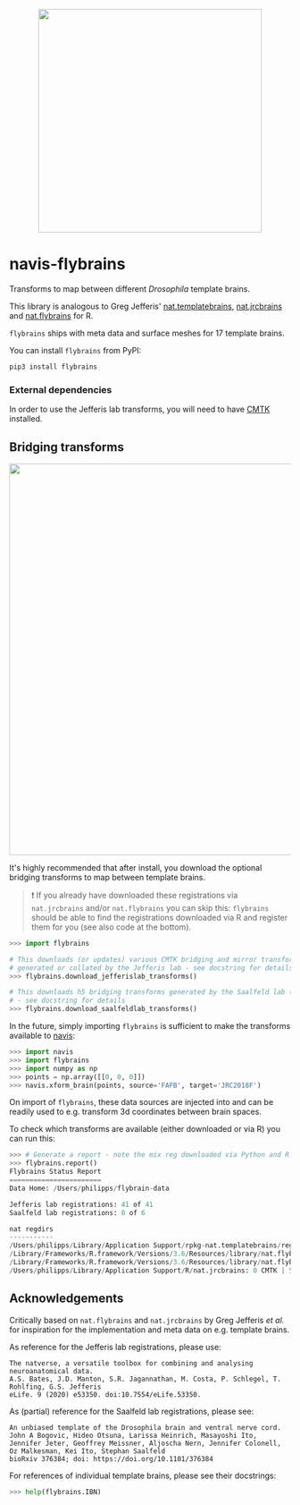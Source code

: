 <p align="center">
<img src="https://github.com/schlegelp/navis-flybrains/blob/main/_static/flybrains_logo.png?raw=true" width="400">
</p>

# navis-flybrains
Transforms to map between different _Drosophila_ template brains.

This library is analogous to Greg Jefferis' [nat.templatebrains](https://github.com/natverse/nat.templatebrains), [nat.jrcbrains](https://github.com/natverse/nat.jrcbrains) and [nat.flybrains](https://github.com/natverse/nat.flybrains) for R.

`flybrains` ships with meta data and surface meshes for 17 template brains.

You can install `flybrains` from PyPI:

```bash
pip3 install flybrains
```

### External dependencies
In order to use the Jefferis lab transforms, you will need to have
[CMTK](https://www.nitrc.org/projects/cmtk/) installed.

## Bridging transforms

<p align="center">
<img src="https://github.com/schlegelp/navis-flybrains/blob/main/_static/bridging_graph.png?raw=true" width="700">
</p>

It's highly recommended that after install, you download the optional
bridging transforms to map between template brains.

> :exclamation: If you already have downloaded these registrations via `nat.jrcbrains` and/or `nat.flybrains` you can skip this: `flybrains` should be able to find the registrations downloaded via R and register them for you (see also code at the bottom).

```Python
>>> import flybrains

# This downloads (or updates) various CMTK bridging and mirror transforms
# generated or collated by the Jefferis lab - see docstring for details
>>> flybrains.download_jefferislab_transforms()

# This downloads h5 bridging transforms generated by the Saalfeld lab (Janelia)
# - see docstring for details
>>> flybrains.download_saalfeldlab_transforms()
```

In the future, simply importing `flybrains` is sufficient to make the
transforms available to [navis](https://navis.readthedocs.io/en/latest/):

```Python
>>> import navis
>>> import flybrains
>>> import numpy as np
>>> points = np.array([[0, 0, 0]])
>>> navis.xform_brain(points, source='FAFB', target='JRC2018F')

```

On import of `flybrains`, these data sources are injected into and can be
readily used to e.g. transform 3d coordinates between brain spaces.

To check which transforms are available (either downloaded or via R) you can
run this:

```Python
>>> # Generate a report - note the mix reg downloaded via Python and R
>>> flybrains.report()
Flybrains Status Report
=======================
Data Home: /Users/philipps/flybrain-data

Jefferis lab registrations: 41 of 41
Saalfeld lab registrations: 0 of 6

nat regdirs
-----------
/Users/philipps/Library/Application Support/rpkg-nat.templatebrains/regfolders: 41 CMTK | 0 H5 transforms
/Library/Frameworks/R.framework/Versions/3.6/Resources/library/nat.flybrains/extdata/bridgingregistrations: 5 CMTK | 0 H5 transforms
/Library/Frameworks/R.framework/Versions/3.6/Resources/library/nat.flybrains/extdata/mirroringregistrations: 5 CMTK | 0 H5 transforms
/Users/philipps/Library/Application Support/R/nat.jrcbrains: 0 CMTK | 5 H5 transforms
```

## Acknowledgements
Critically based on `nat.flybrains` and `nat.jrcbrains` by Greg Jefferis
_et al._ for inspiration for the implementation and meta data on e.g. template
brains.

As reference for the Jefferis lab registrations, please use:

```
The natverse, a versatile toolbox for combining and analysing neuroanatomical data.
A.S. Bates, J.D. Manton, S.R. Jagannathan, M. Costa, P. Schlegel, T. Rohlfing, G.S. Jefferis
eLife. 9 (2020) e53350. doi:10.7554/eLife.53350.
```

As (partial) reference for the Saalfeld lab registrations, please see:

```
An unbiased template of the Drosophila brain and ventral nerve cord.
John A Bogovic, Hideo Otsuna, Larissa Heinrich, Masayoshi Ito, Jennifer Jeter, Geoffrey Meissner, Aljoscha Nern, Jennifer Colonell, Oz Malkesman, Kei Ito, Stephan Saalfeld
bioRxiv 376384; doi: https://doi.org/10.1101/376384
```

For references of individual template brains, please see their docstrings:
```Python
>>> help(flybrains.IBN)
```
